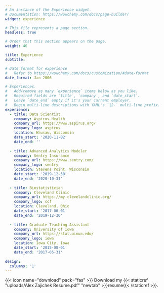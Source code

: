 ```yaml
---
# An instance of the Experience widget.
# Documentation: https://wowchemy.com/docs/page-builder/
widget: experience

# This file represents a page section.
headless: true

# Order that this section appears on the page.
weight: 40

title: Experience
subtitle:

# Date format for experience
#   Refer to https://wowchemy.com/docs/customization/#date-format
date_format: Jan 2006

# Experiences.
#   Add/remove as many `experience` items below as you like.
#   Required fields are `title`, `company`, and `date_start`.
#   Leave `date_end` empty if it's your current employer.
#   Begin multi-line descriptions with YAML's `|2-` multi-line prefix.
experience:
  - title: Data Scientist
    company: Aspirus Health
    company_url: https://www.aspirus.org/
    company_logo: aspirus
    location: Wausau, Wisconsin
    date_start: '2020-11-02'
    date_end: ''
    
  - title: Advanced Analytics Modeler
    company: Sentry Insurance
    company_url: https://www.sentry.com/
    company_logo: sentry
    location: Stevens Point, Wisconsin
    date_start: '2019-12-30'
    date_end: '2020-10-31'
    
  - title: Biostatistician
    company: Cleveland Clinic
    company_url: https://my.clevelandclinic.org/
    company_logo: ccf
    location: Cleveland, Ohio
    date_start: '2017-06-01'
    date_end: '2019-12-30'
  
  - title: Graduate Teaching Assistant
    company: University of Iowa
    company_url: https://stat.uiowa.edu/
    company_logo: iowa
    location: Iowa City, Iowa
    date_start: '2015-08-01'
    date_end: '2017-05-31'
    
design:
  columns: '1'
---
```


{{< icon name="download" pack="fas" >}} Download my {{< staticref "uploads/Alex Zajichek Resume.pdf" "newtab" >}}resume{{< /staticref >}}.